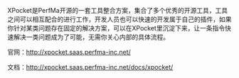 XPocket是PerfMa开源的一套工具整合方案，集合了多个优秀的开源工具，工具之间可以相互配合的进行工作，开发人员也可以快速的开发属于自己的插件，如果你针对某类问题存在固定的解决方案，可以在XPocket里沉淀下来，让一条指令快速解决一类问题成为了可能，无需你关心内部的具体流程。

官网：http://xpocket.saas.perfma-inc.net/

文档：http://xpocket.saas.perfma-inc.net/docs/xpocket/